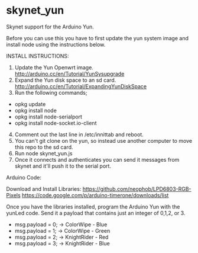 skynet_yun
==========

Skynet support for the Arduino Yun.

Before you can use this you have to first update the yun system image and install node using the instructions below.


INSTALL INSTRUCTIONS:

1. Update the Yun Openwrt image. http://arduino.cc/en/Tutorial/YunSysupgrade
2. Expand the Yun disk space to an sd card. http://arduino.cc/en/Tutorial/ExpandingYunDiskSpace
3. Run the following commands;

- opkg update
- opkg install node
- opkg install node-serialport
- opkg install node-socket.io-client

4. Comment out the last line in /etc/innittab and reboot.
5. You can't git clone on the yun, so instead use another computer to move this repo to the sd card.
5. Run node skynet_yun.js 
6. Once it connects and authenticates you can send it messages from skynet and it'll push it to the serial port.


Arduino Code:

Download and Install Libraries:
https://github.com/neophob/LPD6803-RGB-Pixels
https://code.google.com/p/arduino-timerone/downloads/list

Once you have the libraries installed, program the Arduino Yun with the yunLed code.
Send it a payload that contains just an integer of 0,1,2, or 3.

- msg.payload = 0; ->  ColorWipe - Blue
- msg.payload = 1; ->  ColorWipe - Green
- msg.payload = 2; ->  KnightRider - Red
- msg.payload = 3; ->  KnightRider - Blue
